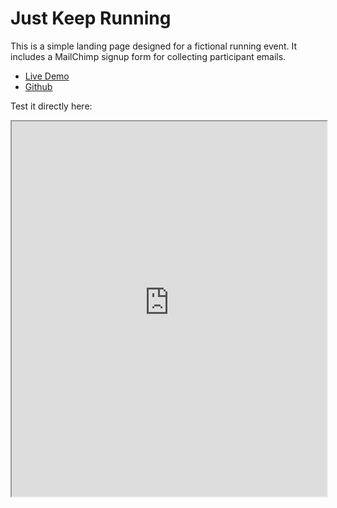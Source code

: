 
# Just Keep Running

This is a simple landing page designed for a fictional running event. It includes a MailChimp signup form for collecting participant emails.

- [Live Demo](https://polite-cactus-2250ac.netlify.app/) 
- [Github](https://github.com/joseeden/Just-Keep-Running) 

<!-- **Tools:**

- HTML
- CSS 
- Bootstrap -->

Test it directly here:

<iframe
  src="https://polite-cactus-2250ac.netlify.app/"
  width="100%"
  height="600px"
  style={{ border: "1px solid #ccc" }}
></iframe>

